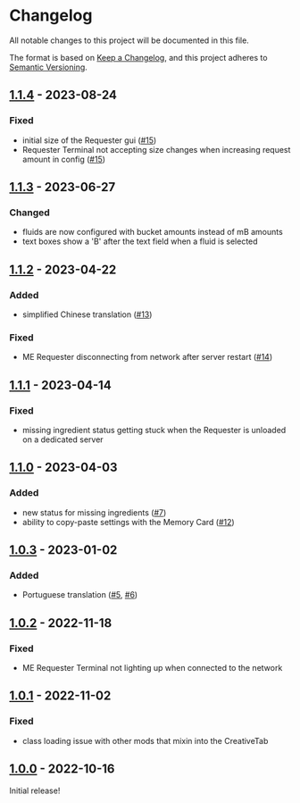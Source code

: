 # Changelog

All notable changes to this project will be documented in this file.

The format is based on [Keep a Changelog],
and this project adheres to [Semantic Versioning].

## [1.1.4] - 2023-08-24

### Fixed
- initial size of the Requester gui ([#15])
- Requester Terminal not accepting size changes when increasing request amount in config ([#15])

<!-- Links -->
[#15]: https://github.com/AlmostReliable/merequester/issues/15

## [1.1.3] - 2023-06-27

### Changed
- fluids are now configured with bucket amounts instead of mB amounts
- text boxes show a 'B' after the text field when a fluid is selected

## [1.1.2] - 2023-04-22

### Added
- simplified Chinese translation ([#13])

### Fixed
- ME Requester disconnecting from network after server restart ([#14])

<!-- Links -->
[#13]: https://github.com/AlmostReliable/merequester/pull/13
[#14]: https://github.com/AlmostReliable/merequester/issues/14

## [1.1.1] - 2023-04-14

### Fixed
- missing ingredient status getting stuck when the Requester is unloaded on a dedicated server

## [1.1.0] - 2023-04-03

### Added
- new status for missing ingredients ([#7])
- ability to copy-paste settings with the Memory Card ([#12])

<!-- Links -->
[#7]: https://github.com/AlmostReliable/merequester/issues/7
[#12]: https://github.com/AlmostReliable/merequester/issues/12

## [1.0.3] - 2023-01-02

### Added
- Portuguese translation ([#5], [#6])

<!-- Links -->
[#5]: https://github.com/AlmostReliable/merequester/pull/5
[#6]: https://github.com/AlmostReliable/merequester/pull/6

## [1.0.2] - 2022-11-18

### Fixed
- ME Requester Terminal not lighting up when connected to the network

## [1.0.1] - 2022-11-02

### Fixed
- class loading issue with other mods that mixin into the CreativeTab

## [1.0.0] - 2022-10-16

Initial release!

<!-- Links -->
[keep a changelog]: https://keepachangelog.com/en/1.0.0/
[semantic versioning]: https://semver.org/spec/v2.0.0.html

<!-- Versions -->
[1.1.4]: https://github.com/AlmostReliable/merequester/releases/tag/v1.19-forge-1.1.4
[1.1.3]: https://github.com/AlmostReliable/merequester/releases/tag/v1.19-forge-1.1.3
[1.1.2]: https://github.com/AlmostReliable/merequester/releases/tag/v1.19-forge-1.1.2
[1.1.1]: https://github.com/AlmostReliable/merequester/releases/tag/v1.19-forge-1.1.1
[1.1.0]: https://github.com/AlmostReliable/merequester/releases/tag/v1.19-forge-1.1.0
[1.0.3]: https://github.com/AlmostReliable/merequester/releases/tag/v1.19-forge-1.0.3
[1.0.2]: https://github.com/AlmostReliable/merequester/releases/tag/v1.19-forge-1.0.2
[1.0.1]: https://github.com/AlmostReliable/merequester/releases/tag/v1.19-forge-1.0.1
[1.0.0]: https://github.com/AlmostReliable/merequester/releases/tag/v1.19-forge-1.0.0
